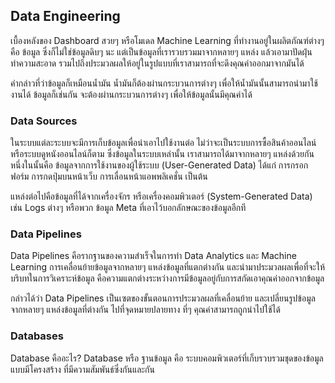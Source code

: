 ## Data Engineering

เบื้องหลังของ Dashboard สวยๆ หรือโมเดล Machine Learning ที่ทำงานอยู่ในผลิตภัณฑ์ต่างๆ คือ ข้อมูล
ซึ่งก็ไม่ใช่ข้อมูลดิบๆ นะ แต่เป็นข้อมูลที่เรารวบรวมมาจากหลายๆ แหล่ง แล้วเอามาปัดฝุ่น ทำความสะอาด 
รวมไปถึงประมวลผลให้อยู่ในรูปแบบที่เราสามารถที่จะดึงคุณค่าออกมาจากมันได้

คำกล่าวที่ว่าข้อมูลก็เหมือนน้ำมัน น้ำมันก็ต้องผ่านกระบวนการต่างๆ เพื่อให้น้ำมันนั้นสามารถนำมาใช้งานได้
ข้อมูลก็เช่นกัน จะต้องผ่านกระบวนการต่างๆ เพื่อให้ข้อมูลนั้นมีคุณค่าได้

### Data Sources

ในระบบแต่ละระบบจะมีการเก็บข้อมูลเพื่อนำเอาไปใช้งานต่อ ไม่ว่าจะเป็นระบบการซื้อสินค้าออนไลน์
หรือระบบดูหนังออนไลน์ก็ตาม ซึ่งข้อมูลในระบบเหล่านั้น เราสามารถได้มาจากหลายๆ แหล่งด้วยกัน
หนึ่งในนั้นคือ ข้อมูลจากการใช้งานของผู้ใช้ระบบ (User-Generated Data) ได้แก่ การกรอกฟอร์ม
การกดปุ่มบนหน้าเว็บ การเลื่อนหน้าแอพพลิเคชั่น เป็นต้น

แหล่งต่อไปคือข้อมูลที่ได้จากเครื่องจักร หรือเครื่องคอมพิวเตอร์ (System-Generated Data) เช่น Logs
ต่างๆ หรือพวก ข้อมูล Meta ที่เอาไว้บอกลักษณะของข้อมูลอีกที

### Data Pipelines

Data Pipelines คือรากฐานของความสำเร็จในการทำ Data Analytics และ Machine Learning
การเคลื่อนย้ายข้อมูลจากหลายๆ แหล่งข้อมูลที่แตกต่างกัน และนำมาประมวลผลเพื่อที่จะให้บริบทในการวิเคราะห์ข้อมูล
คือความแตกต่างระหว่างการมีข้อมูลอยู่กับการสกัดเอาคุณค่าออกจากข้อมูล

กล่าวได้ว่า Data Pipelines เป็นเซตของขั้นตอนการประมวลผลที่เคลื่อนย้าย และเปลี่ยนรูปข้อมูลจากหลายๆ
แหล่งข้อมูลที่ต่างกัน ไปที่จุดหมายปลายทาง ที่ๆ คุณค่าสามารถถูกนำไปใช้ได้

### Databases

Database คืออะไร? Database หรือ ฐานข้อมูล คือ ระบบคอมพิวเตอร์ที่เก็บรวบรวมชุดของข้อมูลแบบมีโครงสร้าง
ที่มีความสัมพันธ์ซึ่งกันและกัน
